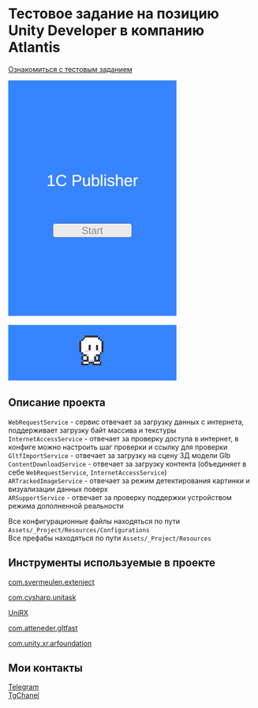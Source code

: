 # Тестовое задание на позицию Unity Developer в компанию Atlantis
[Ознакомиться с тестовым заданием](https://github.com/Rutherfordum/Test_Task_Atlantis/blob/main/Resources/TestTaskAtlantis.md)

![Alt Text](https://github.com/Rutherfordum/Test_task_1C_Publishing/blob/main/Resources/Movie_001.gif)

## Описание проекта  
`WebRequestService` - сервис отвечает за загрузку данных с интернета, поддерживает загрузку байт массива и текстуры  
`InternetAccessService` - отвечает за проверку доступа в интернет, в конфиге можно настроить шаг проверки и ссылку для проверки  
`GltfImportService` - отвечает за загрузку на сцену 3Д модели Glb  
`ContentDownloadService` - отвечает за загрузку контента (объединяет в себе `WebRequestService`, `InternetAccessService`)  
`ARTrackedImageService` - отвечает за режим детектирования картинки и визуализации данных поверх  
`ARSupportService` - отвечает за проверку поддержки устройством режима дополненной реальности 

Все конфигурационные файлы находяться по пути `Assets/_Project/Resources/Configurations`  
Все префабы находяться по пути `Assets/_Project/Resources`  

## Инструменты используемые в проекте
[com.svermeulen.extenject](https://github.com/Mathijs-Bakker/Extenject.git?path=UnityProject/Assets/Plugins/Zenject/Source#9.3.0) 

[com.cysharp.unitask](https://github.com/Cysharp/UniTask.git?path=src/UniTask/Assets/Plugins/UniTask) 

[UniRX](https://github.com/neuecc/UniRx)  

[com.atteneder.gltfast](https://github.com/atteneder/glTFast.git)  

[com.unity.xr.arfoundation](https://github.com/Unity-Technologies/arfoundation-samples)  

## Мои контакты
[Telegram](https://t.me/Rutherfordum)   
[TgChanel](https://t.me/Pro_XR)  
